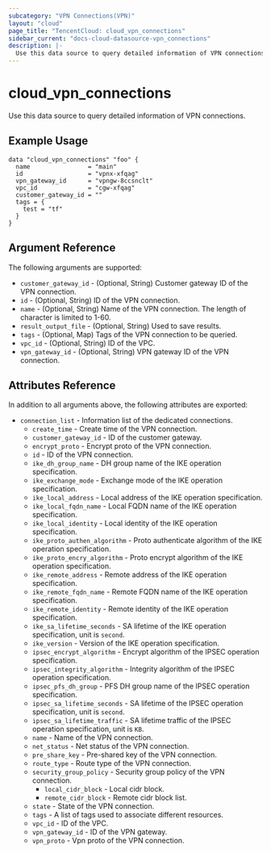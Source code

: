 ```yaml
---
subcategory: "VPN Connections(VPN)"
layout: "cloud"
page_title: "TencentCloud: cloud_vpn_connections"
sidebar_current: "docs-cloud-datasource-vpn_connections"
description: |-
  Use this data source to query detailed information of VPN connections.
---
```


# cloud_vpn_connections

Use this data source to query detailed information of VPN connections.

## Example Usage

```hcl
data "cloud_vpn_connections" "foo" {
  name                = "main"
  id                  = "vpnx-xfqag"
  vpn_gateway_id      = "vpngw-8ccsnclt"
  vpc_id              = "cgw-xfqag"
  customer_gateway_id = ""
  tags = {
    test = "tf"
  }
}
```

## Argument Reference

The following arguments are supported:

* `customer_gateway_id` - (Optional, String) Customer gateway ID of the VPN connection.
* `id` - (Optional, String) ID of the VPN connection.
* `name` - (Optional, String) Name of the VPN connection. The length of character is limited to 1-60.
* `result_output_file` - (Optional, String) Used to save results.
* `tags` - (Optional, Map) Tags of the VPN connection to be queried.
* `vpc_id` - (Optional, String) ID of the VPC.
* `vpn_gateway_id` - (Optional, String) VPN gateway ID of the VPN connection.

## Attributes Reference

In addition to all arguments above, the following attributes are exported:

* `connection_list` - Information list of the dedicated connections.
  * `create_time` - Create time of the VPN connection.
  * `customer_gateway_id` - ID of the customer gateway.
  * `encrypt_proto` - Encrypt proto of the VPN connection.
  * `id` - ID of the VPN connection.
  * `ike_dh_group_name` - DH group name of the IKE operation specification.
  * `ike_exchange_mode` - Exchange mode of the IKE operation specification.
  * `ike_local_address` - Local address of the IKE operation specification.
  * `ike_local_fqdn_name` - Local FQDN name of the IKE operation specification.
  * `ike_local_identity` - Local identity of the IKE operation specification.
  * `ike_proto_authen_algorithm` - Proto authenticate algorithm of the IKE operation specification.
  * `ike_proto_encry_algorithm` - Proto encrypt algorithm of the IKE operation specification.
  * `ike_remote_address` - Remote address of the IKE operation specification.
  * `ike_remote_fqdn_name` - Remote FQDN name of the IKE operation specification.
  * `ike_remote_identity` - Remote identity of the IKE operation specification.
  * `ike_sa_lifetime_seconds` - SA lifetime of the IKE operation specification, unit is `second`.
  * `ike_version` - Version of the IKE operation specification.
  * `ipsec_encrypt_algorithm` - Encrypt algorithm of the IPSEC operation specification.
  * `ipsec_integrity_algorithm` - Integrity algorithm of the IPSEC operation specification.
  * `ipsec_pfs_dh_group` - PFS DH group name of the IPSEC operation specification.
  * `ipsec_sa_lifetime_seconds` - SA lifetime of the IPSEC operation specification, unit is `second`.
  * `ipsec_sa_lifetime_traffic` - SA lifetime traffic of the IPSEC operation specification, unit is `KB`.
  * `name` - Name of the VPN connection.
  * `net_status` - Net status of the VPN connection.
  * `pre_share_key` - Pre-shared key of the VPN connection.
  * `route_type` - Route type of the VPN connection.
  * `security_group_policy` - Security group policy of the VPN connection.
    * `local_cidr_block` - Local cidr block.
    * `remote_cidr_block` - Remote cidr block list.
  * `state` - State of the VPN connection.
  * `tags` - A list of tags used to associate different resources.
  * `vpc_id` - ID of the VPC.
  * `vpn_gateway_id` - ID of the VPN gateway.
  * `vpn_proto` - Vpn proto of the VPN connection.


